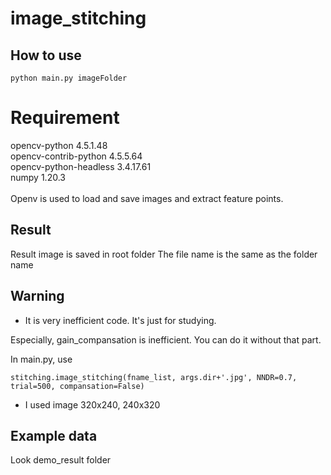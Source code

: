 # image_stitching

## How to use

```
python main.py imageFolder
```

# Requirement

opencv-python                       4.5.1.48 </br>
opencv-contrib-python               4.5.5.64 </br>
opencv-python-headless              3.4.17.61 </br>
numpy                               1.20.3 </br>
 </br>
Openv is used to load and save images and extract feature points.

## Result

Result image is saved in root folder
The file name is the same as the folder name

## Warning

- It is very inefficient code. It's just for studying.

 Especially, gain_compansation is inefficient.
 You can do it without that part.

In main.py, use 

```
stitching.image_stitching(fname_list, args.dir+'.jpg', NNDR=0.7, trial=500, compansation=False)
```

- I used image 320x240, 240x320

## Example data

Look demo_result folder
